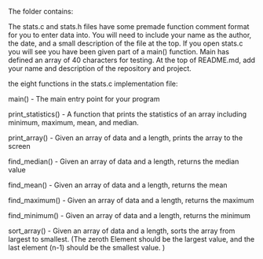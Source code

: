The folder contains:   

The stats.c and stats.h files  have some premade function comment format for you to enter data into. You will need to include your name as the author, the date, and a small description of the file at the top. If you open stats.c  you will see you have been given part of a main() function. Main has defined an array of 40 characters for testing. At the top of README.md, add your name and description of the repository and project.



the eight functions in the stats.c implementation file:


main() - The main entry point for your program

print_statistics() - A function that prints the statistics of an array including minimum, maximum, mean, and median.

print_array() -  Given an array of data and a length, prints the array to the screen

find_median() - Given an array of data and a length, returns the median value

find_mean() -  Given an array of data and a length, returns the mean

find_maximum() -  Given an array of data and a length, returns the maximum

find_minimum() -  Given an array of data and a length, returns the minimum

sort_array() - Given an array of data and a length, sorts the array from largest to smallest.  (The zeroth Element should be the largest value, and the last element (n-1) should be the smallest value. )
